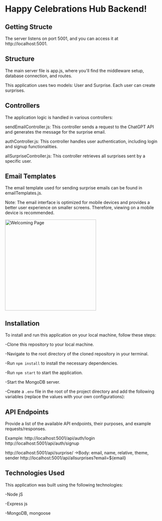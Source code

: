 # Happy Celebrations Hub Backend!

## Getting Structe

The server listens on port 5001, and you can access it at http://localhost:5001.

## Structure

The main server file is app.js, where you'll find the middleware setup, database connection, and routes.

This application uses two models: User and Surprise. Each user can create surprises.

## Controllers

The application logic is handled in various controllers:

sendEmailController.js: This controller sends a request to the ChatGPT API and generates the message for the surprise email.

authController.js: This controller handles user authentication, including login and signup functionalities.

allSurpriseController.js: This controller retrieves all surprises sent by a specific user.

## Email Templates

The email template used for sending surprise emails can be found in emailTemplates.js.

Note: The email interface is optimized for mobile devices and provides a better user experience on smaller screens. Therefore, viewing on a mobile device is recommended.

 <img src="https://res.cloudinary.com/dxqyvjf5r/image/upload/v1683912490/register%20form/birthday_wdz5il.jpg" width="300" title="Welcoming Page">
 
## Installation

To install and run this application on your local machine, follow these steps:

-Clone this repository to your local machine.

-Navigate to the root directory of the cloned repository in your terminal.

-Run `npm install` to install the necessary dependencies.

-Run `npm start` to start the application.

-Start the MongoDB server.

-Create a `.env` file in the root of the project directory and add the following variables (replace the values with your own configurations):

## API Endpoints

Provide a list of the available API endpoints, their purposes, and example requests/responses.

Example:
http://localhost:5001/api/auth/login
http://localhost:5001/api/auth/signup

http://localhost:5001/api/surprise/ ->Body: email, name, relative, theme, sender
http://localhost:5001/api/allsurprises?email=${email}

## Technologies Used

This application was built using the following technologies:

-Node jS

-Express js

-MongoDB, mongoose
